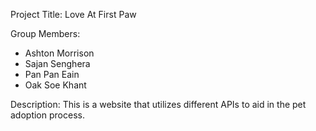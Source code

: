Project Title: Love At First Paw

Group Members: 
- Ashton Morrison
- Sajan Senghera
- Pan Pan Eain 
- Oak Soe Khant

Description:
This is a website that utilizes different APIs to aid in the pet adoption process.
